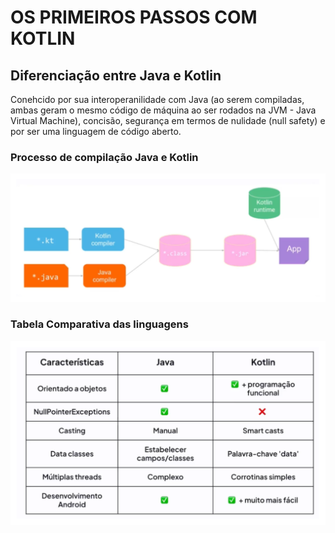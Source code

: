 # OS PRIMEIROS PASSOS COM KOTLIN

## Diferenciação entre Java e Kotlin

Conehcido por sua interoperanilidade com Java (ao serem compiladas, ambas geram o mesmo código de máquina ao ser rodados na JVM - Java Virtual Machine), concisão, segurança em termos de nulidade (null safety) e por ser uma linguagem de código aberto.

### Processo de compilação Java e Kotlin
![img.png](img.png)

### Tabela Comparativa das linguagens
![img_1.png](img_1.png)